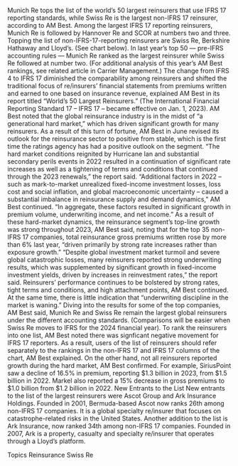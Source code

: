 Munich Re tops the list of the world’s 50 largest reinsurers that use IFRS 17 reporting standards, while Swiss Re is the largest non-IFRS 17 reinsurer, according to AM Best.
Among the largest IFRS 17 reporting reinsurers, Munich Re is followed by Hannover Re and SCOR at numbers two and three. Topping the list of non-IFRS-17-reporting reinsurers are Swiss Re, Berkshire Hathaway and Lloyd’s. (See chart below).
In last year’s top 50 — pre-IFRS accounting rules — Munich Re ranked as the largest reinsurer while Swiss Re followed at number two. (For additional analysis of this year’s AM Best rankings, see related article in Carrier Management.)
The change from IFRS 4 to IFRS 17 diminished the comparability among reinsurers and shifted the traditional focus of re/insurers’ financial statements from premiums written and earned to one based on insurance revenue, explained AM Best in its report titled “World’s 50 Largest Reinsurers.” (The International Financial Reporting Standard 17 – IFRS 17 – became effective on Jan. 1, 2023).
AM Best noted that the global reinsurance industry is in the midst of “a generational hard market,” which has driven significant growth for many reinsurers. As a result of this turn of fortune, AM Best in June revised its outlook for the reinsurance sector to positive from stable, which is the first time the ratings agency has had a positive outlook on the segment.
“The hard market conditions reignited by Hurricane Ian and substantial secondary perils events in 2022 resulted in a continuation of significant rate increases as well as a tightening of terms and conditions that continued through the 2023 renewals,” the report said.
“Additional factors in 2022 – such as mark-to-market unrealized fixed-income investment losses, loss cost and social inflation, and global macroeconomic uncertainty – caused a substantial imbalance in reinsurance supply and demand dynamics,” AM Best continued. “In aggregate, these factors resulted in significant growth in premium volume, underwriting income, and net income.”
As a result of these hard-market dynamics, the reinsurance segment’s top-line growth was strong throughout 2023, AM Best said, noting that for the top 35 non-IFRS 17 companies, total reinsurance gross premiums written rose by more than 6% last year, “driven primarily by strong rate increases rather than exposure growth.”
“Despite global investment market turmoil and severe global catastrophic losses, many reinsurers reported strong underwriting results, which was supplemented by significant growth in fixed-income investment yields, driven by increases in reinvestment rates,” the report said.
Reinsurers’ performance continues to be bolstered by strong rates, tight terms and conditions, and high attachment points, AM Best continued. At the same time, there is little indication that “underwriting discipline in the market is waning.”
Diving into the results for some of the top companies, AM Best said, Munich Re and Swiss Re remain the largest global reinsurers under the different accounting standards. (Comparisons will be easier when Swiss Re moves to IFRS for the 2024 financial year).
To rank the reinsurers into one list, AM Best noted there was signficant negative movement for IFRS 17 reporters. As a result, users of the list of reinsurers should refer separately to the rankings in the non-IFRS 17 and IFRS 17 columns of the chart, AM Best explained.
On the other hand, not all reinsurers reported growth during the hard market, AM Best confirmed. For example, SiriusPoint saw a decline of 16.5% in premium, reporting $1.3 billion in 2023, from $1.5 billion in 2022. Markel also reported a 15% decrease in gross premiums to $1.0 billion from $1.2 billion in 2022.
New Entrants to the List
New entrants to the list of the largest reinsurers were Ascot Group and Ark Insurance Holdings. Founded in 2001, Bermuda-based Ascot now ranks 26th among non-IFRS 17 companies. It is a global specialty re/insurer that focuses on catastrophe-related risks in the United States.
Another addition to the list is Ark Insurance, now ranked 34th among non-IFRS 17 companies. Founded in 2007, Ark is a property, casualty and specialty re/insurer that operates through a Lloyd’s platform.

Topics
Reinsurance
Swiss Re
